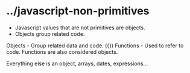# ../javascript-non-primitives
* Javascript values that are not primitives are objects.
* Objects group related code.
  
Objects - Group related data and code. ({})
Functions - Used to refer to code. Functions are also considered objects.

Everything else is an object, arrays, dates, expressions...
